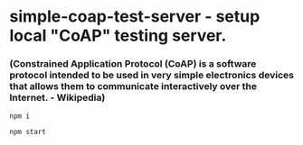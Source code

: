 # simple-coap-test-server - setup local "CoAP" testing server.
### (Constrained Application Protocol (CoAP) is a software protocol intended to be used in very simple electronics devices that allows them to communicate interactively over the Internet. - Wikipedia)


```npm i```

```npm start```

